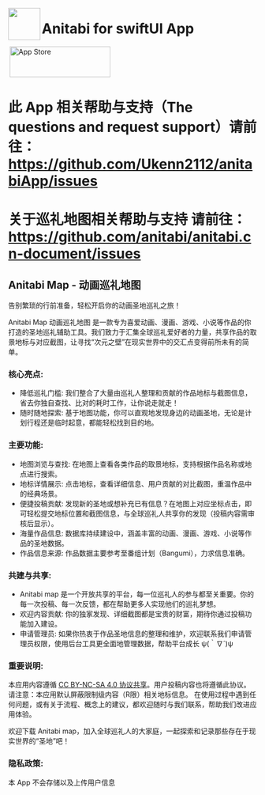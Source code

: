 <img src="https://github.com/user-attachments/assets/5bef883c-1ce2-4bea-ac16-41258fe8f24c" align="left" width="65"> <h1>Anitabi for swiftUI App</h1>
<a href="https://apps.apple.com/us/app/anitabi/id6745898838" style="display: inline-block;">
<img src="https://toolbox.marketingtools.apple.com/api/v2/badges/download-on-the-app-store/black/ja-jp?releaseDate=1742083200" alt="App Store" align="right" style="width: 204px; height: 62px; vertical-align: middle; object-fit: contain;" />
</a>

# 此 App 相关帮助与支持（The questions and request support）请前往： https://github.com/Ukenn2112/anitabiApp/issues
# 关于巡礼地图相关帮助与支持 请前往： https://github.com/anitabi/anitabi.cn-document/issues

## Anitabi Map - 动画巡礼地图

告别繁琐的行前准备，轻松开启你的动画圣地巡礼之旅！

Anitabi Map 动画巡礼地图 是一款专为喜爱动画、漫画、游戏、小说等作品的你打造的圣地巡礼辅助工具。我们致力于汇集全球巡礼爱好者的力量，共享作品的取景地标与对应截图，让寻找“次元之壁”在现实世界中的交汇点变得前所未有的简单。

### 核心亮点:

- 降低巡礼门槛: 我们整合了大量由巡礼人整理和贡献的作品地标与截图信息，省去你独自查找、比对的耗时工作，让你说走就走！
- 随时随地探索: 基于地图功能，你可以直观地发现身边的动画圣地，无论是计划行程还是临时起意，都能轻松找到目的地。

### 主要功能:

- 地图浏览与查找: 在地图上查看各类作品的取景地标，支持根据作品名称或地点进行搜索。
- 地标详情展示: 点击地标，查看详细信息、用户贡献的对比截图，重温作品中的经典场景。
- 便捷投稿贡献: 发现新的圣地或想补充已有信息？在地图上对应坐标点击，即可轻松提交地标位置和截图信息，与全球巡礼人共享你的发现（投稿内容需审核后显示）。
- 海量作品信息: 数据库持续建设中，涵盖丰富的动画、漫画、游戏、小说等作品的圣地数据。
- 作品信息来源: 作品数据主要参考至番组计划（Bangumi），力求信息准确。

### 共建与共享:

- Anitabi map 是一个开放共享的平台，每一位巡礼人的参与都至关重要。你的每一次投稿、每一次反馈，都在帮助更多人实现他们的巡礼梦想。
- 欢迎内容贡献: 你的独家发现、详细截图都是宝贵的财富，期待你通过投稿功能加入建设。
- 申请管理员: 如果你热衷于作品圣地信息的整理和维护，欢迎联系我们申请管理员权限，使用后台工具更全面地管理数据，帮助平台成长 ψ(｀∇´)ψ

### 重要说明:

本应用内容遵循 [CC BY-NC-SA 4.0 协议共享](https://creativecommons.org/licenses/by-nc-sa/4.0/deed.zh-hans)。用户投稿内容也将遵循此协议。
请注意：本应用默认屏蔽限制级内容（R限）相关地标信息。
在使用过程中遇到任何问题，或有关于流程、概念上的建议，都欢迎随时与我们联系，帮助我们改进应用体验。

欢迎下载 Anitabi map，加入全球巡礼人的大家庭，一起探索和记录那些存在于现实世界的“圣地”吧！

### 隐私政策:

本 App 不会存储以及上传用户信息
